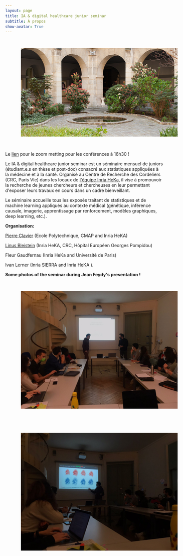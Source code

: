 ```yaml
---
layout: page
title: IA & digital healthcare junior seminar
subtitle: À propos
show-avatar: True
---
```


<p align="center">
 <img style="float: center;" src="/assets/img/cordeliers.jpg" width="500" hspace="50" vspace="30">
</p>


Le [lien](https://u-paris.zoom.us/rec/share/VA5e9HtsSC4YFsi8y8cTs0ZJFXiHmqPQZBnid-MuBhUSfRVs8xsnr-8qEnuJ4l0.tWTLL9PrYfTn3WjD) pour le zoom metting pour les conférences à 16h30 ! 


Le IA & digital healthcare junior seminar est un séminaire mensuel de juniors (étudiant.e.s en thèse et post-doc) consacré aux statistiques appliquées à la médecine et à la santé. Organisé au Centre de Recherche des Cordeliers (CRC, Paris VIe) dans les locaux de 
<a href="https://team.inria.fr/heka/fr/">l'équipe Inria HeKa</a>, il vise à promouvoir la recherche de jeunes chercheurs et chercheuses en leur permettant d'exposer leurs travaux en cours dans un cadre bienveillant.

Le séminaire accueille tous les exposés traitant de statistiques et de machine learning appliqués au contexte médical (génétique, inférence causale, imagerie, apprentissage par renforcement, modèles graphiques, deep learning, etc.). 

**Organisation:**

[Pierre Clavier](https://pierreclavier.github.io/aboutme/) (Ecole Polytechnique, CMAP and Inria HeKA)  

[Linus Bleistein](https://linusbleistein.github.io/) (Inria HeKA, CRC, Hôpital Européen Georges Pompidou)

Fleur Gaudfernau (Inria HeKa and Université de Paris)

Ivan Lerner (Inria SIERRA and Inria HeKA ).


 **Some photos of the seminar during Jean Feydy's presentation !**



<p align="center">
 <img style="float: center;" src="/assets/img/photo_seminaire.jpeg" width="500" hspace="50" vspace="30">
</p>


<p align="center">
 <img style="float: center;" src="/assets/img/seminaire2.jpeg" width="500" hspace="50" vspace="30">
</p>
